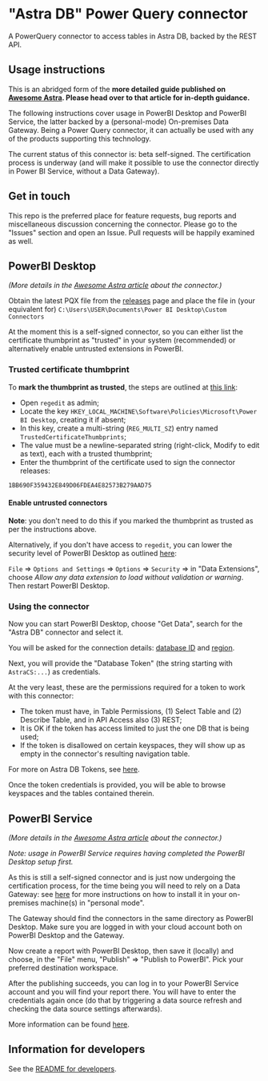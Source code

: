 # "Astra DB" Power Query connector

A PowerQuery connector to access tables in Astra DB, backed by the REST API.

## Usage instructions

This is an abridged form of the **more detailed guide published on [Awesome Astra](https://awesome-astra.github.io/docs/pages/tools/integration/microsoft-powerquery/#astra-db-custom-connector-local). Please head over to that article for in-depth guidance.**

The following instructions cover usage in PowerBI Desktop and PowerBI Service, the latter
backed by a (personal-mode) On-premises Data Gateway. Being a Power Query connector,
it can actually be used with any of the products supporting this technology.

The current status of this connector is: beta self-signed. The certification process is underway
(and will make it possible to use the connector directly in Power BI Service, without a Data Gateway).

## Get in touch

This repo is the preferred place for feature requests, bug reports and miscellaneous discussion
concerning the connector. Please go to the "Issues" section and open an Issue. Pull requests will be
happily examined as well.

## PowerBI Desktop

_(More details in the [Awesome Astra article](https://awesome-astra.github.io/docs/pages/tools/integration/microsoft-powerquery/#pre-requisites_1) about the connector.)_

Obtain the latest PQX file from the [releases](https://github.com/datastax/powerquery_astra_db_connector/releases/latest)
page and place the file in (your equivalent for) ``C:\Users\USER\Documents\Power BI Desktop\Custom Connectors``

At the moment this is a self-signed connector, so you can either list the certificate thumbprint as "trusted" in your system (recommended) or alternatively enable untrusted extensions in PowerBI.

### Trusted certificate thumbprint

To **mark the thumbprint as trusted**, the steps are outlined at [this link](https://learn.microsoft.com/en-us/power-bi/connect-data/desktop-trusted-third-party-connectors):

- Open `regedit` as admin;
- Locate the key `HKEY_LOCAL_MACHINE\Software\Policies\Microsoft\Power BI Desktop`, creating it if absent;
- In this key, create a multi-string (`REG_MULTI_SZ`) entry named `TrustedCertificateThumbprints`;
- The value must be a newline-separated string (right-click, Modify to edit as text), each with a trusted thumbprint;
- Enter the thumbprint of the certificate used to sign the connector releases:

```
1BB690F359432E849D06FDEA4E82573B279AAD75
```

#### Enable untrusted connectors

**Note**: you don't need to do this if you marked the thumbprint as trusted as per
the instructions above.

Alternatively, if you don't have access to `regedit`, you can lower the security level of PowerBI Desktop as outlined [here](https://learn.microsoft.com/en-us/power-query/install-sdk#power-bi-desktop):

`File` => `Options and Settings` => `Options` => `Security` => in "Data Extensions", choose _Allow any data extension to load without validation or warning_. Then restart PowerBI Desktop.

### Using the connector

Now you can start PowerBI Desktop, choose "Get Data", search for the "Astra DB" connector and select it.

You will be asked for the connection details: [database ID](https://awesome-astra.github.io/docs/pages/astra/faq/?h=database+id#where-should-i-find-a-database-identifier) and [region](https://awesome-astra.github.io/docs/pages/astra/faq/?h=database+id#where-should-i-find-a-database-region-name).

Next, you will provide the "Database Token" (the string starting with `AstraCS:...`) as credentials.

At the very least, these are the permissions required for a token to work with this connector:

- The token must have, in Table Permissions, (1) Select Table and (2) Describe Table, and in API Access also (3) REST;
- It is OK if the token has access limited to just the one DB that is being used;
- If the token is disallowed on certain keyspaces, they will show up as empty in the connector's resulting navigation table.

For more on Astra DB Tokens, see [here](https://awesome-astra.github.io/docs/pages/astra/create-token/).

Once the token credentials is provided, you will be able to browse keyspaces and the tables contained therein.


## PowerBI Service

_(More details in the [Awesome Astra article](https://awesome-astra.github.io/docs/pages/tools/integration/microsoft-powerquery/#power-bi-service-with-a-data-gateway) about the connector.)_

_Note: usage in PowerBI Service requires having completed the PowerBI Desktop setup first._

As this is still a self-signed connector and is just now undergoing the certification process,
for the time being you will need to rely on a Data Gateway: see [here](https://learn.microsoft.com/en-us/data-integration/gateway/service-gateway-install#download-and-install-a-personal-mode-gateway) for more instructions on how to install it in your on-premises machine(s) in "personal mode".

The Gateway should find the connectors in the same directory as PowerBI Desktop. Make sure you are logged in with your cloud account both on PowerBI Desktop and the Gateway.

Now create a report with PowerBI Desktop, then save it (locally) and choose, in the "File" menu, "Publish" => "Publish to PowerBI". Pick your preferred destination workspace.

After the publishing succeeds, you can log in to your PowerBI Service account and you will find your report there. You will have to enter the credentials again once (do that by triggering a data source refresh and checking the data source settings afterwards).

More information can be found [here](https://community.powerbi.com/t5/Community-Blog/Custom-Data-Connector-How-to-Deploy-and-Test/ba-p/862678).


## Information for developers

See the [README for developers](README_devs.md).
